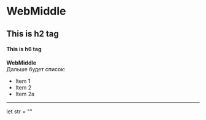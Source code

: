 # WebMiddle
## This is h2 tag
#### This is h6 tag
**WebMiddle**  
Дальше будет список:
* Item 1
* Item 2
 * Item 2a
---
let str = ""
